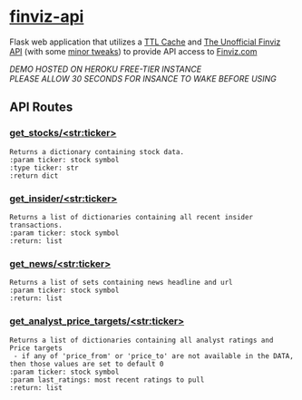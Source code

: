 # [finviz-api]( https://wavecakes-finviz.herokuapp.com/ )
Flask web application that utilizes a [TTL Cache](https://cachetools.readthedocs.io/en/stable/) and [The Unofficial Finviz API](https://github.com/mariostoev/finviz) (with some [minor tweaks](https://github.com/frank-besson/finviz)) to provide API access to [Finviz.com](https://finviz.com/)

*DEMO HOSTED ON HEROKU FREE-TIER INSTANCE*<br>
*PLEASE ALLOW 30 SECONDS FOR INSANCE TO WAKE BEFORE USING*

## API Routes
### [get_stocks/\<str:ticker\>](https://wavecakes-finviz.herokuapp.com/get_stock/goog)
    Returns a dictionary containing stock data.
    :param ticker: stock symbol
    :type ticker: str
    :return dict
### [get_insider/\<str:ticker\>](https://wavecakes-finviz.herokuapp.com/get_insider/goog)
    Returns a list of dictionaries containing all recent insider transactions.
    :param ticker: stock symbol
    :return: list
### [get_news/\<str:ticker\>](https://wavecakes-finviz.herokuapp.com/get_news/goog)
    Returns a list of sets containing news headline and url
    :param ticker: stock symbol
    :return: list
### [get_analyst_price_targets/\<str:ticker\>](https://wavecakes-finviz.herokuapp.com/get_analyst_price_targets/goog)
    Returns a list of dictionaries containing all analyst ratings and Price targets
     - if any of 'price_from' or 'price_to' are not available in the DATA, then those values are set to default 0
    :param ticker: stock symbol
    :param last_ratings: most recent ratings to pull
    :return: list

